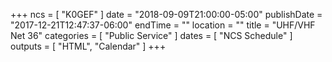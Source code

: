 +++
ncs = [ "K0GEF" ]
date = "2018-09-09T21:00:00-05:00"
publishDate = "2017-12-21T12:47:37-06:00"
endTime = ""
location = ""
title = "UHF/VHF Net 36"
categories = [ "Public Service" ]
dates = [ "NCS Schedule" ]
outputs = [ "HTML", "Calendar" ]
+++
